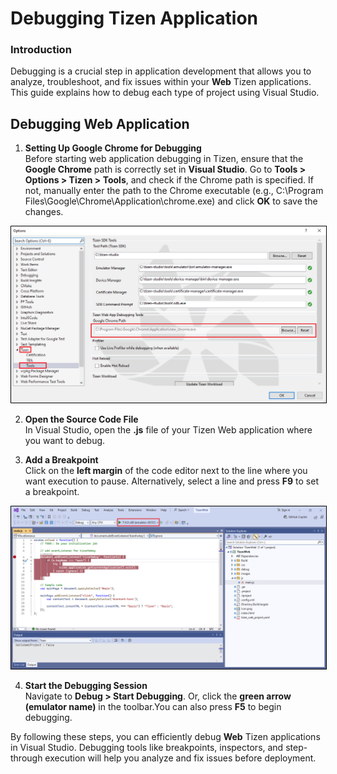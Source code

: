# Debugging Tizen Application

### Introduction
Debugging is a crucial step in application development that allows you to analyze, troubleshoot, and fix issues within your **Web** Tizen applications. This guide explains how to debug each type of project using Visual Studio.

## Debugging Web Application

1. **Setting Up Google Chrome for Debugging**<br>
Before starting web application debugging in Tizen, ensure that the **Google Chrome** path is correctly set in **Visual Studio**. Go to **Tools > Options > Tizen > Tools**, and check if the Chrome path is specified. If not, manually enter the path to the Chrome executable (e.g., C:\Program Files\Google\Chrome\Application\chrome.exe) and click **OK** to save the changes.
<img alt="Setting Goggle Chrome path" style="border: 1px solid #000000;" src="/docs/application/vstools/media/vs2022_debug_web_option.png"/>

2. **Open the Source Code File**<br>
In Visual Studio, open the **.js** file of your Tizen Web application where you want to debug.

3. **Add a Breakpoint**<br>
Click on the **left margin** of the code editor next to the line where you want execution to pause. Alternatively, select a line and press **F9** to set a breakpoint.
<img alt="Debugging application" style="border: 1px solid #000000;" src="/docs/application/vstools/media/vs2022_debug_web.png"/>

4. **Start the Debugging Session**<br>
Navigate to **Debug > Start Debugging**. Or, click the **green arrow (emulator name)** in the toolbar.You can also press **F5** to begin debugging.


By following these steps, you can efficiently debug **Web** Tizen applications in  Visual Studio. Debugging tools like breakpoints, inspectors, and step-through execution will help you analyze and fix issues before deployment.